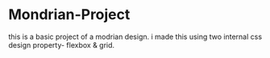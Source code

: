 # Mondrian-Project
this is a basic project of a modrian design.
i made this using two internal css design property- flexbox & grid.
